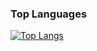 ### Top Languages
[![Top Langs](https://github-readme-stats.vercel.app/api/top-langs/?username=evon27&show_icons=true&theme=radical)](https://github.com/evon27)
